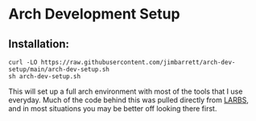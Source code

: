 # Arch Development Setup

## Installation:

```
curl -LO https://raw.githubusercontent.com/jimbarrett/arch-dev-setup/main/arch-dev-setup.sh
sh arch-dev-setup.sh
```

This will set up a full arch environment with most of the tools that I use everyday. 
Much of the code behind this was pulled directly from [LARBS](https://github.com/LukeSmithxyz/LARBS),
and in most situations you may be better off looking there first.
